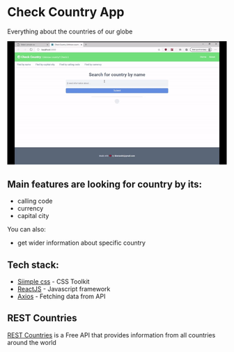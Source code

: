 # Check Country App
Everything about the countries of our globe

![](short-show.gif)

## Main features are looking for country by its:
- calling code
- currency
- capital city

You can also:
- get wider information about specific country

## Tech stack:
* [Siimple css](https://docs.siimple.xyz/) - CSS Toolkit
* [ReactJS](https://reactjs.org/) - Javascript framework
* [Axios](https://github.com/axios/axios) - Fetching data from API

## REST Countries
[REST Countries](https://restcountries.eu/#rest-countries) is a Free API that provides information from all countries around the world
